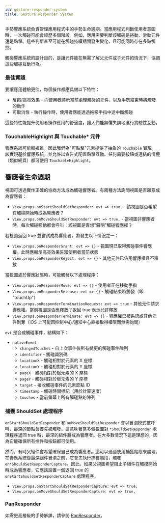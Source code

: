 ```yaml
---
id: gesture-responder-system
title: Gesture Responder System
---
```


手勢響應系統負責管理應用程式中的手勢生命週期。當應用程式判斷使用者意圖時，一次觸碰可能會經歷多個階段。例如，應用需要判斷該觸碰是捲動、滑動元件還是點擊。這些判斷甚至可能在觸碰持續期間發生變化，且可能同時存在多點觸控。

觸碰響應系統的設計目的，是讓元件能在無需了解父元件或子元件的情況下，協調這些觸碰互動行為。

### 最佳實踐

要讓應用體驗更佳，每個操作都應具備以下特性：

- 反饋/高亮效果 - 向使用者顯示當前處理觸碰的元件，以及手勢結束時將觸發的動作
- 可取消性 - 執行操作時，使用者應能透過拖移手指中途中斷觸碰

這些特性能提升使用者操作應用的舒適度，讓人們能無懼失誤地進行實驗性互動。

### TouchableHighlight 與 Touchable* 元件

響應系統可能較複雜，因此我們為"可點擊"元素提供了抽象的 `Touchable` 實現。該實現基於響應系統，並允許以宣告式配置點擊互動。任何需要按鈕或連結的情境（類似網頁）都可使用 `TouchableHighlight`。

## 響應者生命週期

視圖可透過實作正確的協商方法成為觸碰響應者。有兩種方法詢問視圖是否願意成為響應者：

- `View.props.onStartShouldSetResponder: evt => true,` - 該視圖是否希望在觸碰開始時成為響應者？
- `View.props.onMoveShouldSetResponder: evt => true,` - 當視圖非響應者時，每次觸碰移動都會呼叫：該視圖是否想"聲明"觸碰響應權？

若視圖返回 true 並嘗試成為響應者，將發生以下情況之一：

- `View.props.onResponderGrant: evt => {}` - 視圖現已取得觸碰事件響應權。此時應顯示高亮效果告知使用者當前狀態
- `View.props.onResponderReject: evt => {}` - 其他元件已佔用響應權且不釋放

當視圖處於響應狀態時，可能觸發以下處理程序：

- `View.props.onResponderMove: evt => {}` - 使用者正在移動手指
- `View.props.onResponderRelease: evt => {}` - 觸碰結束時觸發（即 "touchUp"）
- `View.props.onResponderTerminationRequest: evt => true` - 其他元件請求響應權。當前視圖是否應釋放？返回 true 表示允許釋放
- `View.props.onResponderTerminate: evt => {}` - 響應權已被系統或其他元件剝奪（iOS 上可能因控制中心/通知中心直接取得權限而無需詢問）

`evt` 是合成觸碰事件，結構如下：

- `nativeEvent`
  - `changedTouches` - 自上次事件後所有變更的觸碰事件陣列
  - `identifier` - 觸碰識別碼
  - `locationX` - 觸碰相對於元素的 X 座標
  - `locationY` - 觸碰相對於元素的 Y 座標
  - `pageX` - 觸碰相對於根元素的 X 座標
  - `pageY` - 觸碰相對於根元素的 Y 座標
  - `target` - 接收觸碰事件的元素節點 ID
  - `timestamp` - 觸碰時間標記（用於計算速度）
  - `touches` - 當前螢幕上所有觸碰點的陣列

### 捕獲 ShouldSet 處理程序

`onStartShouldSetResponder` 和 `onMoveShouldSetResponder` 會以冒泡模式被呼叫，最深的節點會優先被觸發。這意味著當多個視圖對 `*ShouldSetResponder` 處理程序返回 true 時，最深的組件將成為響應者。在大多數情況下這是理想的，因為它能確保所有控件和按鈕都可使用。

然而，有時父組件會希望確保自己成為響應者。這可以通過使用捕獲階段來處理。在響應系統從最深組件冒泡之前，它會先執行捕獲階段，觸發 `on*ShouldSetResponderCapture`。因此，如果父視圖希望阻止子組件在觸摸開始時成為響應者，它應該設置一個返回 true 的 `onStartShouldSetResponderCapture` 處理程序。

- `View.props.onStartShouldSetResponderCapture: evt => true,`
- `View.props.onMoveShouldSetResponderCapture: evt => true,`

### PanResponder

如需更高層級的手勢解譯，請參閱 [PanResponder](panresponder.md)。
